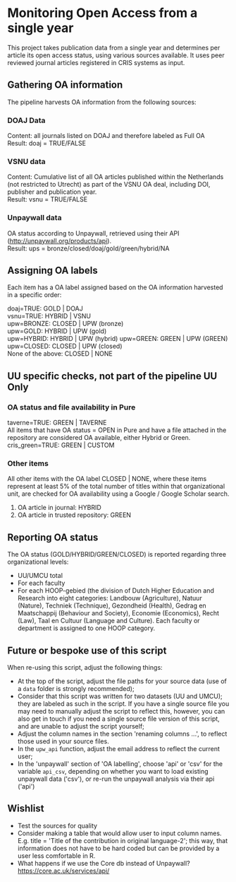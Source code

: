 # Monitoring Open Access from a single year
This project takes publication data from a single year and determines per article its open access status, using various sources available. It uses peer reviewed journal articles registered in CRIS systems as input.

## Gathering OA information
The pipeline harvests OA information from the following sources:

### DOAJ Data
Content: all journals listed on DOAJ and therefore labeled as Full OA  
Result: doaj = TRUE/FALSE

### VSNU data
Content: Cumulative list of all OA articles published within the Netherlands (not restricted to Utrecht) as part of the VSNU OA deal, including DOI, publisher and publication year.  
Result: vsnu = TRUE/FALSE

### Unpaywall data
OA status according to Unpaywall, retrieved using their API (http://unpaywall.org/products/api).  
Result: ups = bronze/closed/doaj/gold/green/hybrid/NA

## Assigning OA labels
Each item has a OA label assigned based on the OA information harvested in a specific order:

doaj=TRUE: GOLD | DOAJ  
vsnu=TRUE: HYBRID | VSNU  
upw=BRONZE: CLOSED | UPW (bronze)  
upw=GOLD: HYBRID | UPW (gold)  
upw=HYBRID: HYBRID | UPW (hybrid)
upw=GREEN: GREEN | UPW (GREEN)  
upw=CLOSED: CLOSED | UPW (closed)  
None of the above: CLOSED | NONE  

## UU specific checks, not part of the pipeline UU Only


### OA status and file availability in Pure

taverne=TRUE: GREEN | TAVERNE  
All items that have OA status = OPEN in Pure and have a file attached in the repository are considered OA available, either Hybrid or Green.  
cris_green=TRUE: GREEN | CUSTOM  

### Other items
All other items with the OA label CLOSED | NONE, where these items represent at least 5% of the total number of titles within that organizational unit, are checked for OA availability using a Google / Google Scholar search.  
1. OA article in journal: HYBRID 
2. OA article in trusted repository: GREEN

## Reporting OA status

The OA status (GOLD/HYBRID/GREEN/CLOSED) is reported regarding three organizational levels:  
- UU/UMCU total  
- For each faculty  
- For each HOOP-gebied (the division of Dutch Higher Education and Research into eight categories: Landbouw (Agriculture), Natuur (Nature), Techniek (Technique), Gezondheid (Health), Gedrag en Maatschappij (Behaviour and Society), Economie (Economics), Recht (Law), Taal en Cultuur (Language and Culture). Each faculty or department is assigned to one HOOP category. 

## Future or bespoke use of this script
When re-using this script, adjust the following things:

- At the top of the script, adjust the file paths for your source data (use of a `data` folder is strongly recommended);  
- Consider that this script was written for two datasets (UU and UMCU); they are labeled as such in the script. If you have a single source file you may need to manually adjust the script to reflect this, however, you can also get in touch if you need a single source file version of this script, and are unable to adjust the script yourself;  
- Adjust the column names in the section 'renaming columns ...', to reflect those used in your source files.  
- In the `upw_api` function, adjust the email address to reflect the current user; 
- In the 'unpaywall' section of 'OA labelling', choose 'api' or 'csv' for the variable `api_csv`, depending on whether you want to load existing unpaywall data ('csv'), or re-run the unpaywall analysis via their api ('api')



## Wishlist
- Test the sources for quality
- Consider making a table that would allow user to input column names. E.g. title = 'Title of the contribution in original language-2'; this way, that information does not have to be hard coded but can be provided by a user less comfortable in R.
- What happens if we use the Core db instead of Unpaywall? https://core.ac.uk/services/api/
